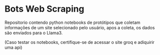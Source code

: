 # Bots Web Scraping
Repositorio contendo python notebooks de protótipos que coletam informações de um site selecionado pelo usuário, apos a coleta, os dados são enviados para o Llama3. 

(Caso testar os notebooks, certifique-se de acessar o site groq e adiquirir uma api)
